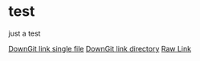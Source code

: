 # test
just a test

[DownGit link single file](https://downgit.github.io/#/home?url=https://github.com/omni-biscuit/test/blob/main/OF-Review%20New%20Projects.omnifocusjs)
[DownGit link directory](https://downgit.github.io/#/home?url=https://github.com/omni-biscuit/test/tree/main/folder)
[Raw Link](https://raw.githubusercontent.com/omni-biscuit/test/main/OF-Review%20New%20Projects.omnifocusjs)
